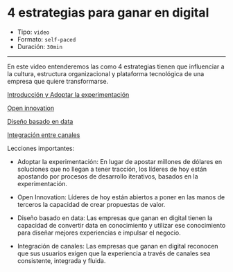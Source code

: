 # 4 estrategias para ganar en digital

* Tipo: `video`
* Formato: `self-paced`
* Duración: `30min`

***

En este video entenderemos las como 4 estrategias tienen que 
influenciar a la cultura, estructura organizacional y plataforma 
tecnológica de una empresa que quiere transformarse.

[Introducción y Adoptar la experimentación](https://www.useloom.com/share/94bee9d273224ec89c5c62497b0fa202)

[Open innovation](https://www.useloom.com/share/9f176c2b948a4b4b8318b5cec8c31b78)

[Diseño basado en data](https://www.useloom.com/share/517a6902bca84a57bebed48c7b751a00)

[Integración entre canales](https://www.useloom.com/share/d01b726ae01a4f58a0186ae73bbf0610)

Lecciones importantes:

* Adoptar la experimentación: En lugar de apostar millones de 
	dólares en soluciones que no llegan a tener tracción, los líderes 
	de hoy están apostando por procesos de desarrollo iterativos, 
	basados en la experimentación.
	
* Open Innovation: Líderes de hoy están abiertos a poner en las 
	manos de terceros la capacidad de crear propuestas de valor.

* Diseño basado en data: Las empresas que ganan en digital tienen 
	la capacidad de convertir data en conocimiento y utilizar ese 
	conocimiento para diseñar mejores experiencias e impulsar el negocio.

* Integración de canales: Las empresas que ganan en digital 
	reconocen que sus usuarios exigen que la experiencia a través 
	de canales sea consistente, integrada y fluida.